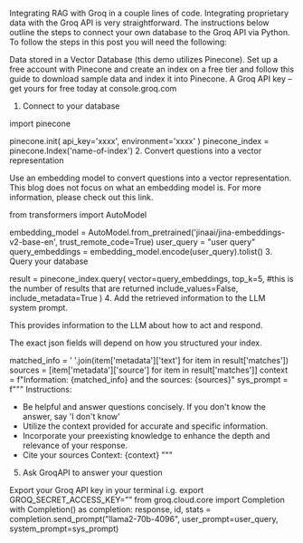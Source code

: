 Integrating RAG with Groq in a couple lines of code.
Integrating proprietary data with the Groq API is very straightforward. The instructions below outline the steps to connect your own database to the Groq API via Python. To follow the steps in this post you will need the following:

Data stored in a Vector Database (this demo utilizes Pinecone).
Set up a free account with Pinecone and create an index on a free tier and follow this guide to download sample data and index it into Pinecone.
A Groq API key – get yours for free today at console.groq.com
1. Connect to your database

 
import pinecone

pinecone.init(
    api_key='xxxx',
    environment='xxxx'
)
pinecone_index = pinecone.Index('name-of-index')
2. Convert questions into a vector representation

Use an embedding model to convert questions into a vector representation. This blog does not focus on what an embedding model is. For more information, please check out this link.

from transformers import AutoModel

embedding_model = AutoModel.from_pretrained('jinaai/jina-embeddings-v2-base-en', trust_remote_code=True)
user_query = "user query"
query_embeddings = embedding_model.encode(user_query).tolist()
3. Query your database

result = pinecone_index.query(
vector=query_embeddings,
top_k=5, #this is the number of results that are returned
include_values=False,
include_metadata=True
)
4. Add the retrieved information to the LLM system prompt. 

This provides information to the LLM about how to act and respond. 

The exact json fields will depend on how you structured your index. 

matched_info = ' '.join(item['metadata']['text'] for item in result['matches'])
sources = [item['metadata']['source'] for item in result['matches']]
context = f"Information: {matched_info} and the sources: {sources}"
sys_prompt = f"""
Instructions:
- Be helpful and answer questions concisely. If you don't know the answer, say 'I don't know'
- Utilize the context provided for accurate and specific information.
- Incorporate your preexisting knowledge to enhance the depth and relevance of your response.
- Cite your sources
Context: {context}
"""
5. Ask GroqAPI to answer your question

Export your Groq API key in your terminal i.g. export GROQ_SECRET_ACCESS_KEY=””
from groq.cloud.core import  Completion
with Completion() as completion:
        response, id, stats = completion.send_prompt("llama2-70b-4096", user_prompt=user_query, system_prompt=sys_prompt)